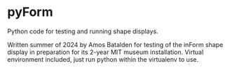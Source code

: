 # pyForm
Python code for testing and running shape displays. 

Written summer of 2024 by Amos Batalden for testing of the inForm shape display
in preparation for its 2-year MIT museum installation.
Virtual environment included, just run python within the virtualenv to use.
